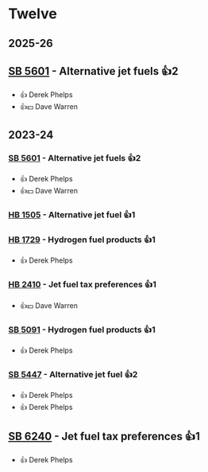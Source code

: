 # Twelve
## 2025-26

## [SB 5601](/bill/2025-26/sb/5601/) - Alternative jet fuels 👍2  
* 👍 Derek Phelps
* 👍💵 Dave Warren

## 2023-24

### [SB 5601](/bill/2023-24/sb/5601/) - Alternative jet fuels 👍2  
* 👍 Derek Phelps
* 👍💵 Dave Warren

### [HB 1505](/bill/2023-24/hb/1505/) - Alternative jet fuel 👍1  

### [HB 1729](/bill/2023-24/hb/1729/) - Hydrogen fuel products 👍1  
* 👍 Derek Phelps

### [HB 2410](/bill/2023-24/hb/2410/) - Jet fuel tax preferences 👍1  
* 👍💵 Dave Warren

### [SB 5091](/bill/2023-24/sb/5091/) - Hydrogen fuel products 👍1  
* 👍 Derek Phelps

### [SB 5447](/bill/2023-24/sb/5447/) - Alternative jet fuel 👍2  
* 👍 Derek Phelps
* 👍 Derek Phelps

## [SB 6240](/bill/2023-24/sb/6240/) - Jet fuel tax preferences 👍1  
* 👍 Derek Phelps
